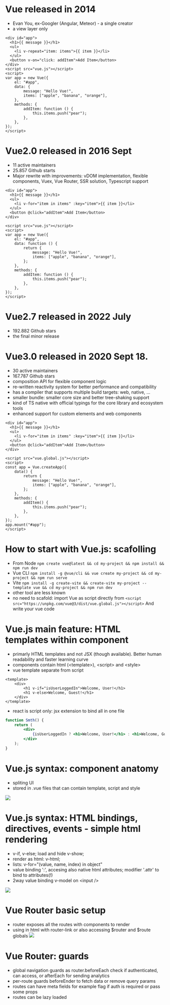 # Vue released in 2014

- Evan You, ex-Googler (Angular, Meteor) - a single creator
- a view layer only

```vue
<div id="app">
  <h1>{{ message }}</h1>
  <ul>
    <li v-repeat="item: items">{{ item }}</li>
  </ul>
  <button v-on="click: addItem">Add Item</button>
</div>
<script src="vue.js"></script>
<script>
var app = new Vue({
	el: "#app",
	data: {
		message: "Hello Vue!",
		items: ["apple", "banana", "orange"],
	},
	methods: {
		addItem: function () {
			this.items.push("pear");
		},
	},
});
</script>
```

# Vue2.0 released in 2016 Sept

- 11 active maintainers
- 25.857 Github starts
- Major rewrite with improvements: vDOM implementation, flexible components, Vuex, Vue Router, SSR solution, Typescript support

```vue
<div id="app">
  <h1>{{ message }}</h1>
  <ul>
    <li v-for="item in items" :key="item">{{ item }}</li>
  </ul>
  <button @click="addItem">Add Item</button>
</div>

<script src="vue.js"></script>
<script>
var app = new Vue({
	el: "#app",
	data: function () {
		return {
			message: "Hello Vue!",
			items: ["apple", "banana", "orange"],
		};
	},
	methods: {
		addItem: function () {
			this.items.push("pear");
		},
	},
});
</script>
```

# Vue2.7 released in 2022 July

- 192.882 Github stars
- the final minor release

# Vue3.0 released in 2020 Sept 18.

- 30 active maintainers
- 167.787 Github stars
- composition API for flexible component logic
- re-written reactivity system for better performance and compatibility
- has a compiler that supports multiple build targets: web, native, ...
- smaller bundle: smaller core size and better tree-shaking support
- kind of TS native with official typings for the core library and ecosystem tools
- enhanced support for custom elements and web components

```vue
<div id="app">
  <h1>{{ message }}</h1>
  <ul>
    <li v-for="item in items" :key="item">{{ item }}</li>
  </ul>
  <button @click="addItem">Add Item</button>
</div>

<script src="vue.global.js"></script>
<script>
const app = Vue.createApp({
	data() {
		return {
			message: "Hello Vue!",
			items: ["apple", "banana", "orange"],
		};
	},
	methods: {
		addItem() {
			this.items.push("pear");
		},
	},
});
app.mount("#app");
</script>
```

# How to start with Vue.js: scafolling

- From Node
  `npm create vue@latest && cd my-project && npm install && npm run dev`
- Vue CLI
  `npm install -g @vue/cli && vue create my-project && cd my-project && npm run serve`
- Vite
  `npm install -g create-vite && create-vite my-project --template vue && cd my-project && npm run dev`
- other tool are less known
- no need to scafold: import Vue as script directly from `<script src="https://unpkg.com/vue@3/dist/vue.global.js"></script>`
  And write your vue code

# Vue.js main feature: HTML templates within component

- primarly HTML templates and not JSX (though available). Better human readability and faster learning curve
- components contain html (\<template>), \<script> and \<style>
- vue template separate from script

```vue
<template>
	<div>
		<h1 v-if="isUserLoggedIn">Welcome, User!</h1>
		<h1 v-else>Welcome, Guest!</h1>
	</div>
</template>
```

- react is script only: jsx extension to bind all in one file

```jsx
function Smth() {
	return (
		<div>
			{isUserLoggedIn ? <h1>Welcome, User!</h1> : <h1>Welcome, Guest!</h1>}
		</div>
	);
}
```

# Vue.js syntax: component anatomy

- spliting UI
- stored in .vue files that can contain template, script and style

<img src="https://i.imgur.com/tE8XNbq.png">

# Vue.js syntax: HTML bindings, directives, events - simple html rendering

- v-if, v-else; load and hide v-show;
- render as html: v-html;
- lists: v-for="(value, name, index) in object"
- value binding ':', accesing also native html attributes; modifier '.attr' to bind to attributes(!)
- 2way value binding v-model on \<input />

<img src="https://i.imgur.com/Mi9qblk.png">

# Vue Router basic setup

- router exposes all the routes with components to render
- using in html with router-link or also accessing $router and $route globals
  <img src="/src/assets/img/Vue-Router-Cheat-Sheet1.jpg">

# Vue Router: guards

- global navigation guards as router.beforeEach check if authenticated, can access, or afterEach for sending analytics
- per-route guards beforeEnder to fetch data or remove query params
- routes can have meta fields for example flag if auth is required or pass some props
- routes can be lazy loaded
